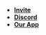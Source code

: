 * [**Invite**](https://discord.com/oauth2/authorize?client_id=1212368275519053824&permissions=534726962688&scope=bot)
* [**Discord**](https://discord.gg/jJMNGkQGnT)
* [**Our App**](https://bytelearn.com)
